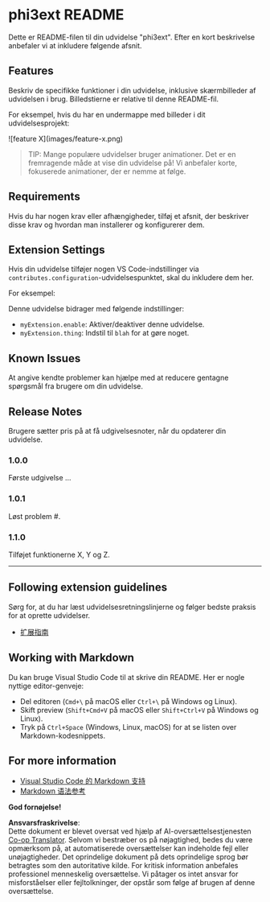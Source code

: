 <!--
CO_OP_TRANSLATOR_METADATA:
{
  "original_hash": "be0b2937160c486180ded27e4f14adeb",
  "translation_date": "2025-07-16T16:54:40+00:00",
  "source_file": "code/07.Lab/01/Apple/phi3ext/README.md",
  "language_code": "da"
}
-->
# phi3ext README

Dette er README-filen til din udvidelse "phi3ext". Efter en kort beskrivelse anbefaler vi at inkludere følgende afsnit.

## Features

Beskriv de specifikke funktioner i din udvidelse, inklusive skærmbilleder af udvidelsen i brug. Billedstierne er relative til denne README-fil.

For eksempel, hvis du har en undermappe med billeder i dit udvidelsesprojekt:

\!\[feature X\]\(images/feature-x.png\)

> TIP: Mange populære udvidelser bruger animationer. Det er en fremragende måde at vise din udvidelse på! Vi anbefaler korte, fokuserede animationer, der er nemme at følge.

## Requirements

Hvis du har nogen krav eller afhængigheder, tilføj et afsnit, der beskriver disse krav og hvordan man installerer og konfigurerer dem.

## Extension Settings

Hvis din udvidelse tilføjer nogen VS Code-indstillinger via `contributes.configuration`-udvidelsespunktet, skal du inkludere dem her.

For eksempel:

Denne udvidelse bidrager med følgende indstillinger:

* `myExtension.enable`: Aktiver/deaktiver denne udvidelse.
* `myExtension.thing`: Indstil til `blah` for at gøre noget.

## Known Issues

At angive kendte problemer kan hjælpe med at reducere gentagne spørgsmål fra brugere om din udvidelse.

## Release Notes

Brugere sætter pris på at få udgivelsesnoter, når du opdaterer din udvidelse.

### 1.0.0

Første udgivelse ...

### 1.0.1

Løst problem #.

### 1.1.0

Tilføjet funktionerne X, Y og Z.

---

## Following extension guidelines

Sørg for, at du har læst udvidelsesretningslinjerne og følger bedste praksis for at oprette udvidelser.

* [扩展指南](https://code.visualstudio.com/api/references/extension-guidelines?WT.mc_id=aiml-137032-kinfeylo)

## Working with Markdown

Du kan bruge Visual Studio Code til at skrive din README. Her er nogle nyttige editor-genveje:

* Del editoren (`Cmd+\` på macOS eller `Ctrl+\` på Windows og Linux).
* Skift preview (`Shift+Cmd+V` på macOS eller `Shift+Ctrl+V` på Windows og Linux).
* Tryk på `Ctrl+Space` (Windows, Linux, macOS) for at se listen over Markdown-kodesnippets.

## For more information

* [Visual Studio Code 的 Markdown 支持](http://code.visualstudio.com/docs/languages/markdown?WT.mc_id=aiml-137032-kinfeylo)
* [Markdown 语法参考](https://help.github.com/articles/markdown-basics/)

**God fornøjelse!**

**Ansvarsfraskrivelse**:  
Dette dokument er blevet oversat ved hjælp af AI-oversættelsestjenesten [Co-op Translator](https://github.com/Azure/co-op-translator). Selvom vi bestræber os på nøjagtighed, bedes du være opmærksom på, at automatiserede oversættelser kan indeholde fejl eller unøjagtigheder. Det oprindelige dokument på dets oprindelige sprog bør betragtes som den autoritative kilde. For kritisk information anbefales professionel menneskelig oversættelse. Vi påtager os intet ansvar for misforståelser eller fejltolkninger, der opstår som følge af brugen af denne oversættelse.